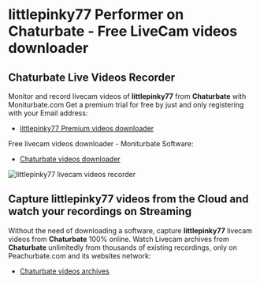 # littlepinky77 Performer on Chaturbate - Free LiveCam videos downloader

## Chaturbate Live Videos Recorder

Monitor and record livecam videos of **littlepinky77** from **Chaturbate** with Moniturbate.com
Get a premium trial for free by just and only registering with your Email address:
* [littlepinky77 Premium videos downloader](https://moniturbate.com/request-demo-licence-key.html)

Free livecam videos downloader - Moniturbate Software:
* [Chaturbate videos downloader](https://moniturbate.com/moniturbate-download-software.html)

![littlepinky77 livecam videos recorder](https://peachurnet.com/templates/moniturbate-software.png)


## Capture littlepinky77 videos from the Cloud and watch your recordings on Streaming

Without the need of downloading a software, capture **littlepinky77** livecam videos from **Chaturbate** 100% online.
Watch Livecam archives from **Chaturbate** unlimitedly from thousands of existing recordings, only on Peachurbate.com and its websites network:
* [Chaturbate videos archives](https://peachurnet.com/)